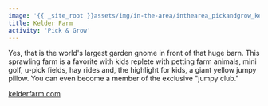 ```yaml
---
image: '{{ _site_root }}assets/img/in-the-area/inthearea_pickandgrow_kelder.jpg'
title: Kelder Farm
activity: 'Pick & Grow'
---
```

<p>Yes, that is the world's largest garden gnome in front of that huge barn. This sprawling farm is a favorite with kids replete with petting farm animals, mini golf, u-pick fields, hay rides and, the highlight for kids, a&nbsp;giant yellow jumpy pillow. You can even become a member of the exclusive "jumpy club."</p><p><a href="http://www.kelderfarm.com" target="_blank">kelderfarm.com</a></p>